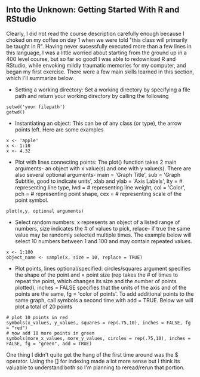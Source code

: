 ## Into the Unknown: Getting Started With R and RStudio
Clearly, I did not read the course description carefully enough because I choked on my coffee on day 1 when we were told "this class will primarily be taught in R". Having never sucessfully executed more than a few lines in this language, I was a little worried about starting from the ground up in a 400 level course, but so far so good! I was able to redownload R and RStudio, while envoking mildly traumatic memories for my computer, and began my first exercise. There were a few main skills learned in this section, which I'll summarize below.<br/>
- Setting a working directory: Set a working directory by specifying a file path and return your working directory by calling the following
```
setwd('your filepath')
getwd()
```
- Instantiating an object: This can be of any class (or type), the arrow points left. Here are some examples
```
x <- 'apple'
x <- 1:10
x <- 4.32
```
- Plot with lines connecting points: The plot() function takes 2 main arguments- an object with x value(s) and one with y value(s). There are also several optional arguments- main = 'Graph Title', sub = 'Graph Subtitle, good to indicate units', xlab and ylab = 'Axis Labels', lty = # representing line type, lwd = # representing line weight, col = 'Color', pch = # representing point shape, cex = # representing scale of the point symbol.
```
plot(x,y, optional arguments)
```
- Select random numbers: x represents an object of a listed range of numbers, size indicates the # of values to pick, relace- if true the same value may be randomly selected multiple times. The example below will select 10 numbers between 1 and 100 and may contain repeated values.
```
x <- 1:100
object_name <- sample(x, size = 10, replace = TRUE)
```
- Plot points, lines optional/specified: circles/squares argument specifies the shape of the point and = point size (rep takes the # of times to repeat the point, which changes its size and the number of points plotted), inches = FALSE specifies that the units of the axis and of the points are the same, fg = 'color of points'. To add additional points to the same graph, call symbols a second time with add = TRUE. Below we will plot a total of 20 points
```
# plot 10 points in red
symbols(x_values, y_values, squares = rep(.75,10), inches = FALSE, fg = "red")
# now add 10 more points in green
symbols(more_x_values, more_y_values, circles = rep(.75,10), inches = FALSE, fg = "green", add = TRUE)
```


One thing I didn't quite get the hang of the first time around was the $ operator. Using the [] for indexing made a lot more sense but I think its valuable to understand both so I'm planning to reread/rerun that portion.
